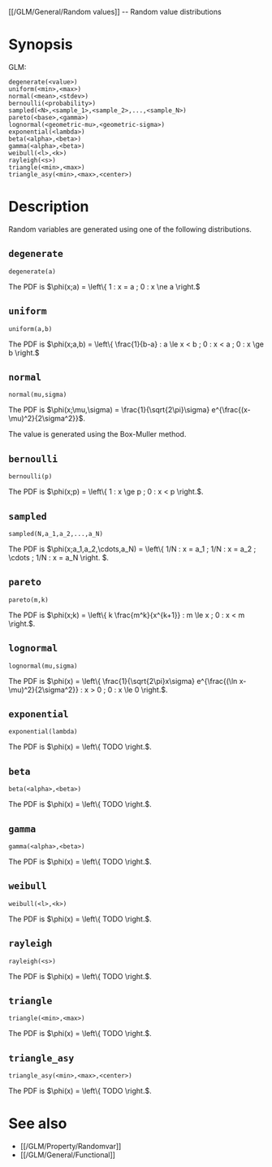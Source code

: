 [[/GLM/General/Random values]] -- Random value distributions

# Synopsis

GLM:

~~~
degenerate(<value>)
uniform(<min>,<max>)
normal(<mean>,<stdev>)
bernoulli(<probability>)
sampled(<N>,<sample_1>,<sample_2>,...,<sample_N>)
pareto(<base>,<gamma>)
lognormal(<geometric-mu>,<geometric-sigma>)
exponential(<lambda>)
beta(<alpha>,<beta>)
gamma(<alpha>,<beta>)
weibull(<l>,<k>)
rayleigh(<s>)
triangle(<min>,<max>)
triangle_asy(<min>,<max>,<center>)
~~~

# Description

Random variables are generated using one of the following distributions.

## `degenerate`

~~~
degenerate(a)
~~~

The PDF is $\phi(x;a) = \left\\{ 1 : x = a ; 0 : x \ne a \right.$

## `uniform`

~~~
uniform(a,b)
~~~

The PDF is $\phi(x;a,b) = \left\\{ \frac{1}{b-a} : a \le x < b ; 0 : x < a ; 0 : x \ge b \right.$

## `normal`

~~~
normal(mu,sigma)
~~~

The PDF is $\phi(x;\mu,\sigma) = \frac{1}{\sqrt{2\pi}\sigma} e^{\frac{(x-\mu)^2}{2\sigma^2}}$.

The value is generated using the Box-Muller method.

## `bernoulli`

~~~
bernoulli(p)
~~~

The PDF is $\phi(x;p) = \left\\{ 1 : x \ge p ; 0 : x < p \right.$.

## `sampled`

~~~
sampled(N,a_1,a_2,...,a_N)
~~~

The PDF is $\phi(x;a_1,a_2,\cdots,a_N) = \left\\{ 1/N : x = a_1 ; 1/N : x = a_2 ; \cdots ; 1/N : x = a_N \right. $.

## `pareto`

~~~
pareto(m,k)
~~~

The PDF is $\phi(x;k) = \left\\{ k \frac{m^k}{x^{k+1}} : m \le x ; 0 : x < m \right.$.

## `lognormal`

~~~
lognormal(mu,sigma)
~~~

The PDF is $\phi(x) = \left\\{ \frac{1}{\sqrt{2\pi}x\sigma} e^{\frac{(\ln x-\mu)^2}{2\sigma^2}} : x > 0 ; 0 : x \le 0 \right.$.

## `exponential`

~~~
exponential(lambda)
~~~

The PDF is $\phi(x) = \left\\{ TODO \right.$.

## `beta`

~~~
beta(<alpha>,<beta>)
~~~

The PDF is $\phi(x) = \left\\{ TODO \right.$.

## `gamma`

~~~
gamma(<alpha>,<beta>)
~~~

The PDF is $\phi(x) = \left\\{ TODO \right.$.

## `weibull`

~~~
weibull(<l>,<k>)
~~~

The PDF is $\phi(x) = \left\\{ TODO \right.$.

## `rayleigh`

~~~
rayleigh(<s>)
~~~

The PDF is $\phi(x) = \left\\{ TODO \right.$.

## `triangle`

~~~
triangle(<min>,<max>)
~~~

The PDF is $\phi(x) = \left\\{ TODO \right.$.

## `triangle_asy`

~~~
triangle_asy(<min>,<max>,<center>)
~~~

The PDF is $\phi(x) = \left\\{ TODO \right.$.

# See also
* [[/GLM/Property/Randomvar]]
* [[/GLM/General/Functional]]
